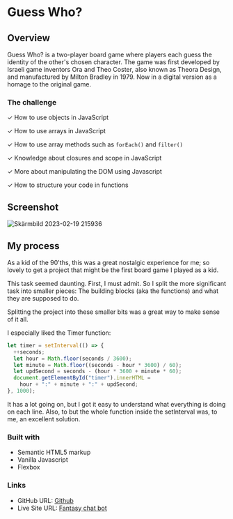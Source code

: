 # Guess Who?

## **Overview**

Guess Who? is a two-player board game where players each guess the identity of the other's chosen character. The game was first developed by Israeli game inventors Ora and Theo Coster, also known as Theora Design, and manufactured by Milton Bradley in 1979. Now in a digital version as a homage to the original game.

### **The challenge**

✓ How to use objects in JavaScript

✓ How to use arrays in JavaScript

✓ How to use array methods such as `forEach()` and `filter()`

✓ Knowledge about closures and scope in JavaScript

✓ More about manipulating the DOM using Javascript

✓ How to structure your code in functions

## Screenshot

![Skärmbild 2023-02-19 215936](https://user-images.githubusercontent.com/65211641/219975110-59296dc1-649e-484c-a583-89b425977b66.png)

## My process

As a kid of the 90'ths, this was a great nostalgic experience for me; so lovely to get a project that might be the first board game I played as a kid.

This task seemed daunting. First, I must admit.
So I split the more significant task into smaller pieces: The building blocks (aka the functions) and what they are supposed to do.

Splitting the project into these smaller bits was a great way to make sense of it all.

I especially liked the Timer function:

```javascript
let timer = setInterval(() => {
  ++seconds;
  let hour = Math.floor(seconds / 3600);
  let minute = Math.floor((seconds - hour * 3600) / 60);
  let updSecond = seconds - (hour * 3600 + minute * 60);
  document.getElementById("timer").innerHTML =
    hour + ":" + minute + ":" + updSecond;
}, 1000);
```

It has a lot going on, but I got it easy to understand what everything is doing on each line.
Also, to but the whole function inside the setInterval was, to me, an excellent solution.

### Built with

- Semantic HTML5 markup
- Vanilla Javascript
- Flexbox

### Links

- GitHub URL: [Github](https://github.com/dannebrob/project-guess-who)
- Live Site URL: [Fantasy chat bot ](https://guess-who-app.netlify.app/)
